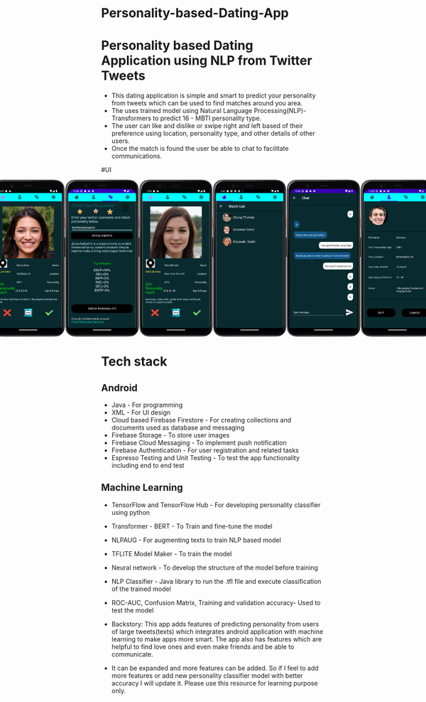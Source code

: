# Personality-based-Dating-App

# Personality based Dating Application using NLP from Twitter Tweets

- This dating application is simple and smart to predict your personality from tweets which can be used to find matches around you area.
- The uses trained model using Natural Language Processing(NLP)-Transformers to predict 16 - MBTI personality type.
- The user can like and dislike or swipe right and  left based of their preference using location, personality type, and other details of other users. 
- Once the match is found the user be able to chat to facilitate communications. 

#UI

<!-- <img src="img/get2.png" width="400"/>
<img src="img/marta.png" width="400">
<img src="img/personality.png" width="400"/>
<img src="img/sara.png" width="400"/>
<img src="img/matchList.png" width="400"/>
<img src="img/chat1.png" width="400"/>
<img src="img/profile.png" width="400"/>
<img src="img/setting_delete_account.png" width="400"/> -->


<div style="display: flex; justify-content: center;">
  <img src="img/get2.png" alt="Screenshot 1" style="width: 33%;" />
  <img src="img/marta.png" alt="Screenshot 2" style="width: 33%;" />
  <img src="img/personality.png" alt="Screenshot 3" style="width: 33%;" />
  <img src="img/sara.png" alt="Screenshot 4" style="width: 33%;" />
  <img src="img/matchList.png" alt="Screenshot 5" style="width: 33%;" />
  <img src="img/chat1.png" alt="Screenshot 6" style="width: 33%;" />
  <img src="img/profile.png" alt="Screenshot 6" style="width: 33%;" />
  <img src="img/setting_delete_account.png" alt="Screenshot 6" style="width: 33%;" />
</div>

# Tech stack
 ## Android
 - Java - For programming 
 - XML - For UI design
 - Cloud based Firebase Firestore - For creating collections and documents used as database and messaging 
 - Firebase Storage  - To store user images
 - Firebase Cloud Messaging - To implement push notification
 - Firebase Authentication - For user registration and related tasks 
 - Espresso Testing and Unit Testing - To test the app functionality including end to end test

 ## Machine Learning
 - TensorFlow and TensorFlow Hub - For developing personality classifier using python 
 - Transformer - BERT - To Train and fine-tune the model
 - NLPAUG - For augmenting texts to train NLP based model 
 - TFLITE Model Maker - To train the model
 - Neural network - To develop the structure of the model before training
 - NLP Classifier - Java library to run  the .tfl file and execute classification of the trained model
 - ROC-AUC, Confusion Matrix, Training and validation accuracy- Used to test the model


 - Backstory: This app adds features of predicting personality from users of  large tweets(texts) which integrates android application with machine learning to make apps more smart. The app also has features which are helpful to find love ones and even make friends and be able to communicate.
 - It can be expanded and more features can be added. So if I feel to add more features or add new personality classifier model with better accuracy I will update it. Please use this resource for learning purpose only. 
